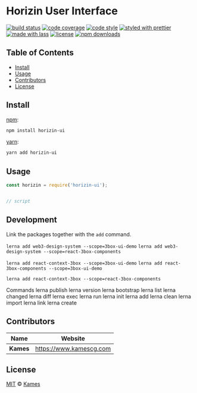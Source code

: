 # Horizin User Interface

[![build status](https://img.shields.io/travis/com/KamesCG/horizin-ui.svg)](https://travis-ci.com/KamesCG/horizin-ui)
[![code coverage](https://img.shields.io/codecov/c/github/KamesCG/horizin-ui.svg)](https://codecov.io/gh/KamesCG/horizin-ui)
[![code style](https://img.shields.io/badge/code_style-XO-5ed9c7.svg)](https://github.com/sindresorhus/xo)
[![styled with prettier](https://img.shields.io/badge/styled_with-prettier-ff69b4.svg)](https://github.com/prettier/prettier)
[![made with lass](https://img.shields.io/badge/made_with-lass-95CC28.svg)](https://lass.js.org)
[![license](https://img.shields.io/github/license/KamesCG/horizin-ui.svg)](LICENSE)
[![npm downloads](https://img.shields.io/npm/dt/horizin-ui.svg)](https://npm.im/horizin-ui)

## Table of Contents

* [Install](#install)
* [Usage](#usage)
* [Contributors](#contributors)
* [License](#license)

## Install

[npm][]:

```sh
npm install horizin-ui
```

[yarn][]:

```sh
yarn add horizin-ui
```


## Usage

```js
const horizin = require('horizin-ui');


// script
```

## Development

Link the packages together with the `add` command.

`lerna add web3-design-system --scope=3box-ui-demo`
`lerna add web3-design-system --scope=react-3box-components`

`lerna add react-context-3box --scope=3box-ui-demo`
`lerna add react-3box-components --scope=3box-ui-demo`

`lerna add react-context-3box --scope=react-3box-components`

Commands
lerna publish
lerna version
lerna bootstrap
lerna list
lerna changed
lerna diff
lerna exec
lerna run
lerna init
lerna add
lerna clean
lerna import
lerna link
lerna create


## Contributors

| Name      | Website                   |
| --------- | ------------------------- |
| **Kames** | <https://www.kamescg.com> |


## License

[MIT](LICENSE) © [Kames](https://www.kamescg.com)


## 

[npm]: https://www.npmjs.com/

[yarn]: https://yarnpkg.com/

